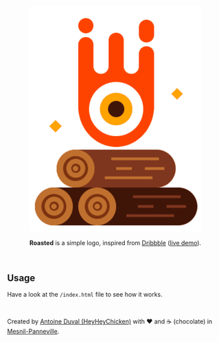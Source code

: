 <div align="center">
 
<img alt="logo" src="https://raw.githubusercontent.com/HeyHeyChicken/Roasted/main/resources/github-logo.gif" width="400">
<br/>

**Roasted** is a simple logo, inspired from [Dribbble](//dribbble.com/shots/5344139-Roasted-Vectober) ([live demo](//codepen.io/antoinecuffel/pen/YJqePv)).<br/>
</div>
<br/>

## Usage

Have a look at the <code>/index.html</code> file to see how it works.

<br>

Created by [Antoine Duval (HeyHeyChicken)](//antoine.cuffel.fr) with ❤ and ☕ (chocolate) in [Mesnil-Panneville](//en.wikipedia.org/wiki/Mesnil-Panneville).